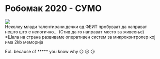 # Робомак 2020 - СУМО
![](https://media.giphy.com/media/ThxJmsoVgdZeM/giphy.gif)
<br/>Неколку млади талентирани дечки од ФЕИТ пробуваат да направат нешто што е нелогично... (Стив да го направат место за живеење)
*Шала на страна развиваме оперативен систем за микроконтролер коj има 2kb меморија

 EoL because of ***** you know why 	:cry:	:cry:	:cry:
